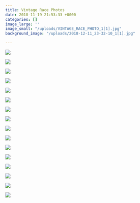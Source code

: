 ```yaml
---
title: Vintage Race Photos
date: 2018-11-19 21:53:33 +0000
categories: []
image_large: ''
image_small: "/uploads/VINTAGE_RACE_PHOTO_1[1].jpg"
background_image: "/uploads/2018-12-11_23-32-10_1[1].jpg"

---
```

![]({{site.baseurl}}/uploads/IMG_3345.JPG)

![]({{site.baseurl}}/uploads/IMG_3423.JPG)

![]({{site.baseurl}}/uploads/IMG_3523.JPG)

![]({{site.baseurl}}/uploads/IMG_3935.JPG)

![]({{site.baseurl}}/uploads/IMG_4018.JPG)

![]({{site.baseurl}}/uploads/VINTAGE_RACE_PHOTO_HEADER.jpg)

![]({{site.baseurl}}/uploads/VINTAGE_RACE_PHOTO_7.jpg)

![]({{site.baseurl}}/uploads/VINTAGE_RACE_PHOTOS.jpg)

![]({{site.baseurl}}/uploads/VINTAGE_RACE_PHOTO_6.jpg)

![]({{site.baseurl}}/uploads/VINTAGE_RACE_PHOTO_1-1.jpg)

![]({{site.baseurl}}/uploads/VINTAGE_RACE_PHOTO_5.jpg)

![]({{site.baseurl}}/uploads/VINTAGE_RACE_PHOTO_4.jpg)

![]({{site.baseurl}}/uploads/VINTAGE_RACE_PHOTO_2.jpg)

![]({{site.baseurl}}/uploads/VINTAGE_RACE_PHOTO.jpg)

![]({{site.baseurl}}/uploads/VINTAGE_RACE_PHOTO_8.jpg)

![]({{site.baseurl}}/uploads/VINTAGE_RACE_PHOTO_3.jpg)